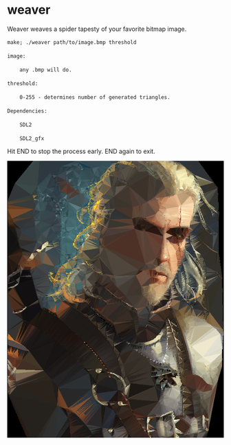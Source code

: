 # weaver

Weaver weaves a spider tapesty of your favorite bitmap image.

    make; ./weaver path/to/image.bmp threshold

    image:

        any .bmp will do.

    threshold:

        0-255 - determines number of generated triangles.

    Dependencies:

        SDL2

        SDL2_gfx

Hit END to stop the process early. END again to exit.

![screenshot](scrots/2018-01-27-142016_600x768_scrot.png)
